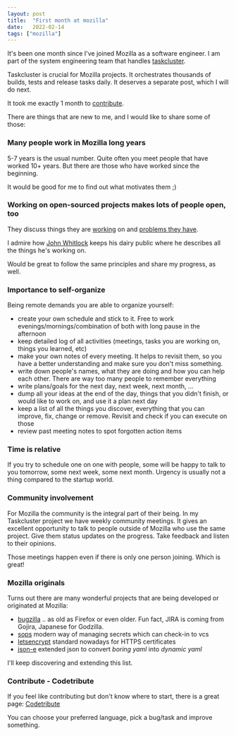 ```yaml
---
layout: post
title:  "First month at mozilla"
date:   2022-02-14
tags: ["mozilla"]
---
```


It's been one month since I've joined Mozilla as a software engineer. I am part of the system engineering team that handles [taskcluster](https://taskcluster.net/).

Taskcluster is crucial for Mozilla projects. It orchestrates thousands of builds, tests and release tasks daily. It deserves a separate post, which I will do next.

It took me exactly 1 month to [contribute](https://github.com/taskcluster/taskcluster/pull/5163).

There are things that are new to me, and I would like to share some of those:

### Many people work in Mozilla long years

5-7 years is the usual number. Quite often you meet people that have worked 10+ years. But there are those who have worked since the beginning.

It would be good for me to find out what motivates them ;)

### Working on open-sourced projects makes lots of people open, too

They discuss things they are [working](http://www.chesnok.com/daily/2016/03/11/workweek-tc-worker-workweek-recap/) on and [problems they have](https://hassanali.me/2018/05/18/rethinking-our-ui.html).

I admire how [John Whitlock](https://factorialfive.org/2022/01/22/one-more-week-designing-the-next-taskcluster-monitoring-system/) keeps his dairy public where he describes all the things he's working on.

Would be great to follow the same principles and share my progress, as well.

### Importance to self-organize

Being remote demands you are able to organize yourself:

- create your own schedule and stick to it. Free to work evenings/mornings/combination of both with long pause in the afternoon
- keep detailed log of all activities (meetings, tasks you are working on, things you learned, etc)
- make your own notes of every meeting. It helps to revisit them, so you have a better understanding and make sure you don't miss something.
- write down people's names, what they are doing and how you can help each other. There are way too many people to remember everything
- write plans/goals for the next day, next week, next month, ...
- dump all your ideas at the end of the day, things that you didn't finish, or would like to work on, and use it a plan next day
- keep a list of all the things you discover, everything that you can improve,  fix, change or remove. Revisit and check if you can execute on those
- review past meeting notes to spot forgotten action items

### Time is relative

If you try to schedule one on one with people, some will be happy to talk to you tomorrow, some next week, some next month. Urgency is usually not a thing compared to the startup world.

### Community involvement

For Mozilla the community is the integral part of their being. In my Taskcluster project we have weekly community meetings. It gives an excellent opportunity to talk to people outside of Mozilla who use the same project. Give them status updates on the progress. Take feedback and listen to their opinions.

Those meetings happen even if there is only one person joining. Which is great!

### Mozilla originals

Turns out there are many wonderful projects that are being developed or originated at Mozilla:

- [bugzilla](https://www.bugzilla.org/) .. as old as Firefox or even older. Fun fact, JIRA is coming from Gojira, Japanese for Godzilla.
- [sops](https://github.com/mozilla/sops) modern way of managing secrets which can check-in to vcs
- [letsencrypt](https://letsencrypt.org/) standard nowadays for HTTPS certificates
- [json-e](https://json-e.js.org/) extended json to convert _boring yaml_ into _dynamic yaml_

I'll keep discovering and extending this list.

### Contribute - Codetribute

If you feel like contributing but don't know where to start, there is a great page: [Codetribute](https://codetribute.mozilla.org/)

You can choose your preferred language, pick a bug/task and improve something.
